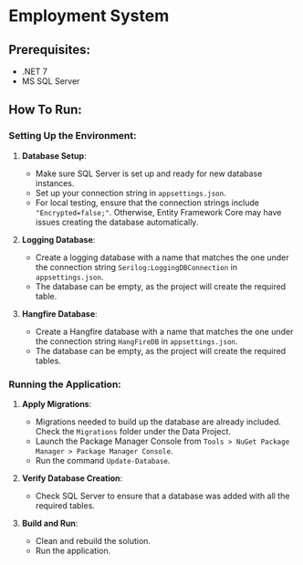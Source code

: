 # Employment System

## Prerequisites:
- .NET 7
- MS SQL Server

## How To Run:

### Setting Up the Environment:
1. **Database Setup**:
   - Make sure SQL Server is set up and ready for new database instances.
   - Set up your connection string in `appsettings.json`.
   - For local testing, ensure that the connection strings include `"Encrypted=false;"`. Otherwise, Entity Framework Core may have issues creating the database automatically.

2. **Logging Database**:
   - Create a logging database with a name that matches the one under the connection string `Serilog:LoggingDBConnection` in `appsettings.json`.
   - The database can be empty, as the project will create the required table.

3. **Hangfire Database**:
   - Create a Hangfire database with a name that matches the one under the connection string `HangFireDB` in `appsettings.json`.
   - The database can be empty, as the project will create the required tables.

### Running the Application:
1. **Apply Migrations**:
   - Migrations needed to build up the database are already included. Check the `Migrations` folder under the Data Project.
   - Launch the Package Manager Console from `Tools > NuGet Package Manager > Package Manager Console`.
   - Run the command `Update-Database`.

2. **Verify Database Creation**:
   - Check SQL Server to ensure that a database was added with all the required tables.

3. **Build and Run**:
   - Clean and rebuild the solution.
   - Run the application.
